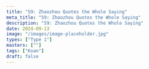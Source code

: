 ```yaml
---
title: "59: Zhaozhou Quotes the Whole Saying"
meta_title: "59: Zhaozhou Quotes the Whole Saying"
description: "59: Zhaozhou Quotes the Whole Saying"
date: 2024-09-13
image: "/images/image-placeholder.jpg"
types: ["Type 1"]
masters: [""]
tags: ["Koan"]
draft: false
---
```


